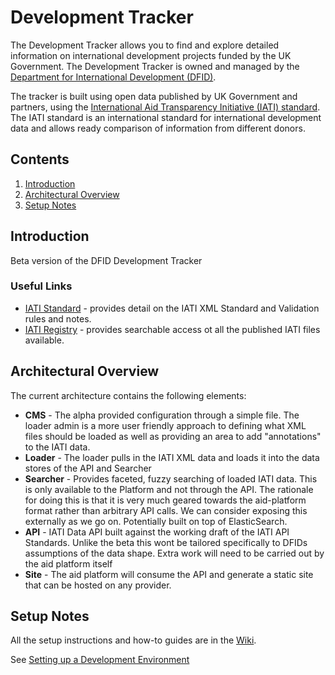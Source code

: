 # Development Tracker

The Development Tracker allows you to find and explore detailed information on international development projects funded by the UK Government. The Development Tracker is owned and managed by the [Department for International Development (DFID)](www.gov.uk/dfid).

The tracker is built using open data published by UK Government and partners, using the [International Aid Transparency Initiative (IATI) standard](http://iatistandard.org). The IATI standard is an international standard for international development data and allows ready comparison of information from different donors.

## Contents

1. [Introduction](#-introduction)
2. [Architectural Overview](#-architecture)
3. [Setup Notes](#-setup-notes)

## <a name="introduction"></a> Introduction

Beta version of the DFID Development Tracker

### <a name="useful-links"></a> Useful Links

- [IATI Standard](http://iatistandard.org) - provides detail on the IATI XML Standard and Validation rules and notes.
- [IATI Registry](http://iatiregistry.org) - provides searchable access ot all the published IATI files available.

## <a name="architecture"></a> Architectural Overview

The current architecture contains the following elements:

- __CMS__ - The alpha provided configuration through a simple file.  The loader admin is a more user friendly approach to defining what XML files should be loaded as well as providing an area to add "annotations" to the IATI data.
- __Loader__ - The loader pulls in the IATI XML data and loads it into the data stores of the API and Searcher
- __Searcher__ - Provides faceted, fuzzy searching of loaded IATI data.  This is only available to the Platform and not through the API.  The rationale for doing this is that it is very much geared towards the aid-platform format rather than arbitrary API calls.  We can consider exposing this externally as we go on.  Potentially built on top of ElasticSearch.
- __API__ - IATI Data API built against the working draft of the IATI API Standards.  Unlike the beta this wont be tailored specifically to DFIDs assumptions of the data shape.  Extra work will need to be carried out by the aid platform itself
- __Site__ - The aid platform will consume the API and generate a static site that can be hosted on any provider.

## <a id="setup-notes"></a> Setup Notes

All the setup instructions and how-to guides are in the [Wiki](wiki).

See [Setting up a Development Environment](wiki/Setting-up-a-Development-Environment)

